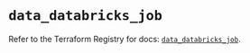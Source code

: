 # `data_databricks_job`

Refer to the Terraform Registry for docs: [`data_databricks_job`](https://registry.terraform.io/providers/databricks/databricks/1.84.0/docs/data-sources/job).
